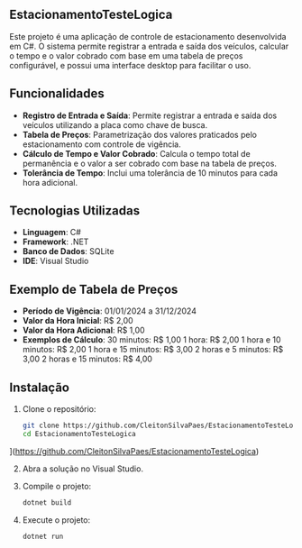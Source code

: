 ## EstacionamentoTesteLogica

Este projeto é uma aplicação de controle de estacionamento desenvolvida em C#. O sistema permite registrar a entrada e saída dos veículos, calcular o tempo e o valor cobrado com base em uma tabela de preços configurável, e possui uma interface desktop para facilitar o uso.

## Funcionalidades

- **Registro de Entrada e Saída**: Permite registrar a entrada e saída dos veículos utilizando a placa como chave de busca.
- **Tabela de Preços**: Parametrização dos valores praticados pelo estacionamento com controle de vigência.
- **Cálculo de Tempo e Valor Cobrado**: Calcula o tempo total de permanência e o valor a ser cobrado com base na tabela de preços.
- **Tolerância de Tempo**: Inclui uma tolerância de 10 minutos para cada hora adicional.

## Tecnologias Utilizadas

- **Linguagem**: C#
- **Framework**: .NET
- **Banco de Dados**: SQLite
- **IDE**: Visual Studio

## Exemplo de Tabela de Preços
- **Período de Vigência**: 01/01/2024 a 31/12/2024
- **Valor da Hora Inicial**: R$ 2,00
- **Valor da Hora Adicional**: R$ 1,00
- **Exemplos de Cálculo**:
  30 minutos: R$ 1,00
  1 hora: R$ 2,00
  1 hora e 10 minutos: R$ 2,00
  1 hora e 15 minutos: R$ 3,00
  2 horas e 5 minutos: R$ 3,00
  2 horas e 15 minutos: R$ 4,00

## Instalação

1. Clone o repositório:
   ```bash
   git clone https://github.com/CleitonSilvaPaes/EstacionamentoTesteLogica.git
   cd EstacionamentoTesteLogica
](https://github.com/CleitonSilvaPaes/EstacionamentoTesteLogica)

2. Abra a solução no Visual Studio.
   
3. Compile o projeto:
    ```bash
    dotnet build

5. Execute o projeto:
    ```bash
    dotnet run
